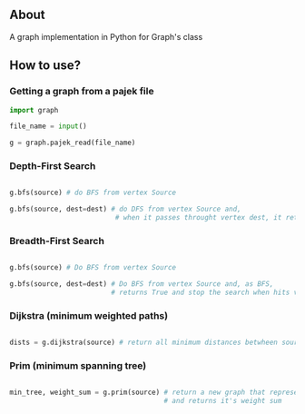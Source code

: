 ## About
A graph implementation in Python for Graph's class

## How to use?

### Getting a graph from a pajek file
```python
import graph

file_name = input()

g = graph.pajek_read(file_name)


```

### Depth-First Search

```python

g.bfs(source) # do BFS from vertex Source

g.bfs(source, dest=dest) # do DFS from vertex Source and, 
                          # when it passes throught vertex dest, it returns True and stop the search

```

### Breadth-First Search 

```python

g.bfs(source) # Do BFS from vertex Source

g.bfs(source, dest=dest) # Do BFS from vertex Source and, as BFS, 
                         # returns True and stop the search when hits vertex dest
```

### Dijkstra (minimum weighted paths)

```python

dists = g.dijkstra(source) # return all minimum distances betwheen source vertex when all others

```
### Prim (minimum spanning tree)

```python

min_tree, weight_sum = g.prim(source) # return a new graph that represents the minimum spanning tree from g graph
                                      # and returns it's weight sum
                                      
```




